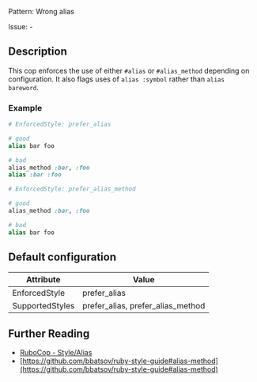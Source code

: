 Pattern: Wrong alias

Issue: -

## Description

This cop enforces the use of either `#alias` or `#alias_method`
depending on configuration.
It also flags uses of `alias :symbol` rather than `alias bareword`.

### Example

```ruby
# EnforcedStyle: prefer_alias

# good
alias bar foo

# bad
alias_method :bar, :foo
alias :bar :foo
```
```ruby
# EnforcedStyle: prefer_alias_method

# good
alias_method :bar, :foo

# bad
alias bar foo
```

## Default configuration

Attribute | Value
--- | ---
EnforcedStyle | prefer_alias
SupportedStyles | prefer_alias, prefer_alias_method

## Further Reading

* [RuboCop - Style/Alias](https://rubocop.readthedocs.io/en/latest/cops_style/#stylealias)
* [https://github.com/bbatsov/ruby-style-guide#alias-method](https://github.com/bbatsov/ruby-style-guide#alias-method)
